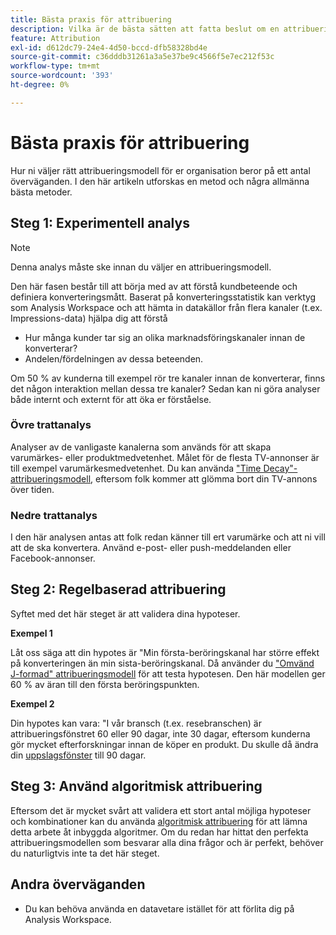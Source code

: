 ```yaml
---
title: Bästa praxis för attribuering
description: Vilka är de bästa sätten att fatta beslut om en attribueringsmodell?
feature: Attribution
exl-id: d612dc79-24e4-4d50-bccd-dfb58328bd4e
source-git-commit: c36dddb31261a3a5e37be9c4566f5e7ec212f53c
workflow-type: tm+mt
source-wordcount: '393'
ht-degree: 0%

---
```


# Bästa praxis för attribuering

Hur ni väljer rätt attribueringsmodell för er organisation beror på ett antal överväganden. I den här artikeln utforskas en metod och några allmänna bästa metoder.

## Steg 1: Experimentell analys

>[!NOTE]
>Denna analys måste ske innan du väljer en attribueringsmodell.

Den här fasen består till att börja med av att förstå kundbeteende och definiera konverteringsmått. Baserat på konverteringsstatistik kan verktyg som Analysis Workspace och att hämta in datakällor från flera kanaler (t.ex. Impressions-data) hjälpa dig att förstå

* Hur många kunder tar sig an olika marknadsföringskanaler innan de konverterar?
* Andelen/fördelningen av dessa beteenden.

Om 50 % av kunderna till exempel rör tre kanaler innan de konverterar, finns det någon interaktion mellan dessa tre kanaler?
Sedan kan ni göra analyser både internt och externt för att öka er förståelse.

### Övre trattanalys

Analyser av de vanligaste kanalerna som används för att skapa varumärkes- eller produktmedvetenhet. Målet för de flesta TV-annonser är till exempel varumärkesmedvetenhet. Du kan använda [&quot;Time Decay&quot;-attribueringsmodell](/help/analysis-workspace/attribution/models.md), eftersom folk kommer att glömma bort din TV-annons över tiden.

### Nedre trattanalys

I den här analysen antas att folk redan känner till ert varumärke och att ni vill att de ska konvertera. Använd e-post- eller push-meddelanden eller Facebook-annonser.

## Steg 2: Regelbaserad attribuering

Syftet med det här steget är att validera dina hypoteser.

**Exempel 1**

Låt oss säga att din hypotes är &quot;Min första-beröringskanal har större effekt på konverteringen än min sista-beröringskanal. Då använder du [&quot;Omvänd J-formad&quot; attribueringsmodell](/help/analysis-workspace/attribution/models.md) för att testa hypotesen. Den här modellen ger 60 % av äran till den första beröringspunkten.

**Exempel 2**

Din hypotes kan vara: &quot;I vår bransch (t.ex. resebranschen) är attribueringsfönstret 60 eller 90 dagar, inte 30 dagar, eftersom kunderna gör mycket efterforskningar innan de köper en produkt. Du skulle då ändra din [uppslagsfönster](https://experienceleague.adobe.com/docs/analytics-platform/using/cja-workspace/attribution/models.html?lang=en#lookback-windows) till 90 dagar.

## Steg 3: Använd algoritmisk attribuering

Eftersom det är mycket svårt att validera ett stort antal möjliga hypoteser och kombinationer kan du använda [algoritmisk attribuering](/help/analysis-workspace/attribution/algorithmic.md) för att lämna detta arbete åt inbyggda algoritmer. Om du redan har hittat den perfekta attribueringsmodellen som besvarar alla dina frågor och är perfekt, behöver du naturligtvis inte ta det här steget.

## Andra överväganden

* Du kan behöva använda en datavetare istället för att förlita dig på Analysis Workspace.
